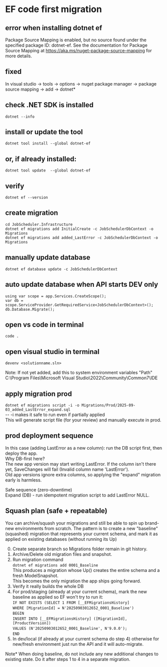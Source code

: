 # EF code first migration

## error when installing dotnet ef
Package Source Mapping is enabled, but no source found under the specified package ID: dotnet-ef. See the documentation for Package Source Mapping at https://aka.ms/nuget-package-source-mapping for more details.

## fixed
In visual studio -> tools -> options -> nuget package manager -> package source mapping -> add -> dotnet*

## check .NET SDK is installed
```dotnet --info```

## install or update the tool
```dotnet tool install --global dotnet-ef```

## or, if already installed:
```dotnet tool update  --global dotnet-ef```

## verify
```dotnet ef --version```


## create migration 
```cd JobScheduler.Infrastructure```  
```dotnet ef migrations add InitialCreate -c JobSchedulerDbContext -o Migrations```  
```dotnet ef migrations add added_LastError -c JobSchedulerDbContext -o Migrations```

## manually update database
```dotnet ef database update -c JobSchedulerDbContext```

## auto update database when API starts DEV only
```using var scope = app.Services.CreateScope();```  
```var db = scope.ServiceProvider.GetRequiredService<JobSchedulerDbContext>();```  
```db.Database.Migrate();```

## open vs code in terminal
```code .```

## open visual studio in terminal
```devenv <solutionname.sln>```

Note:
If not yet added, add this to system environment variables "Path"  
C:\Program Files\Microsoft Visual Studio\2022\Community\Common7\IDE

## apply migration prod
```dotnet ef migrations script -i -o Migrations/Prod/2025-09-03_added_LastError_expand.sql```  
-- -i makes it safe to run even if partially applied  
This will generate script file (for your review) and manually execute in prod.

## prod deployment sequence
In this case (adding LastError as a new column): run the DB script first, then deploy the app.  
Why DB-first here?  
The new app version may start writing LastError. If the column isn't there yet, SaveChanges will fail (Invalid column name 'LastError').  
Old app versions ignore extra columns, so applying the "expand" migration early is harmless.  

Safe sequence (zero-downtime)  
Expand (DB) - run idempotent migration script to add LastError NULL.  

## Squash plan (safe + repeatable)
You can archive/squash your migrations and still be able to spin up brand-new environments from scratch. The pattern is to create a new "baseline" (squashed) migration that represents your current schema, and mark it as applied on existing databases (without running its Up)  

0) Create separate branch so Migrations folder remain in git history.  
1) Archive/Delete old migration files and snapshot.  
2) Run migration command  
      ```dotnet ef migrations add 0001_Baseline```  
      This produces a migration whose Up() creates the entire schema and a fresh ModelSnapshot.  
      This becomes the only migration the app ships going forward.  
3) Verify it really builds the whole DB
4) For prod/staging (already at your current schema), mark the new baseline as applied so EF won't try to run it:  
   ```IF NOT EXISTS (SELECT 1 FROM [__EFMigrationsHistory]```  
               ```WHERE [MigrationId] = N'20250903012652_0001_Baseline')```  
```BEGIN```  
    ```INSERT INTO [__EFMigrationsHistory] ([MigrationId],[ProductVersion])```  
    ```VALUES (N'20250903012652_0001_Baseline', N'9.0.0');```  
```END```
5) In dev/local (if already at your current schema do step 4) otherwise for new/fresh environment just run the API and it will auto-migrate.  

Note*
When doing baseline, do not include any new additional changes to existing state. Do it after steps 1 to 4 in a separate migration.  

